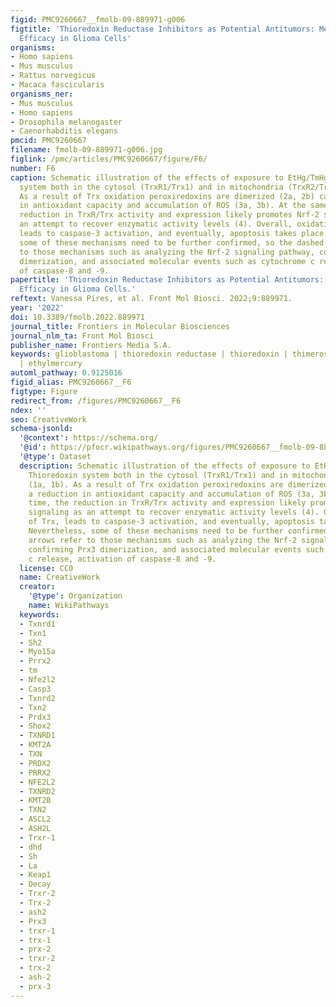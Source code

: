 ```yaml
---
figid: PMC9260667__fmolb-09-889971-g006
figtitle: 'Thioredoxin Reductase Inhibitors as Potential Antitumors: Mercury Compounds
  Efficacy in Glioma Cells'
organisms:
- Homo sapiens
- Mus musculus
- Rattus norvegicus
- Macaca fascicularis
organisms_ner:
- Mus musculus
- Homo sapiens
- Drosophila melanogaster
- Caenorhabditis elegans
pmcid: PMC9260667
filename: fmolb-09-889971-g006.jpg
figlink: /pmc/articles/PMC9260667/figure/F6/
number: F6
caption: Schematic illustration of the effects of exposure to EtHg/TmHg on the Thioredoxin
  system both in the cytosol (TrxR1/Trx1) and in mitochondria (TrxR2/Trx2) (1a, 1b).
  As a result of Trx oxidation peroxiredoxins are dimerized (2a, 2b) causing a reduction
  in antioxidant capacity and accumulation of ROS (3a, 3b). At the same time, the
  reduction in TrxR/Trx activity and expression likely promotes Nrf-2 signaling as
  an attempt to recover enzymatic activity levels (4). Overall, oxidation of Trx,
  leads to caspase-3 activation, and eventually, apoptosis takes place (5). Nevertheless,
  some of these mechanisms need to be further confirmed, so the dashed arrows refer
  to those mechanisms such as analyzing the Nrf-2 signaling pathway, confirming Prx3
  dimerization, and associated molecular events such as cytochrome c release, activation
  of caspase-8 and -9.
papertitle: 'Thioredoxin Reductase Inhibitors as Potential Antitumors: Mercury Compounds
  Efficacy in Glioma Cells.'
reftext: Vanessa Pires, et al. Front Mol Biosci. 2022;9:889971.
year: '2022'
doi: 10.3389/fmolb.2022.889971
journal_title: Frontiers in Molecular Biosciences
journal_nlm_ta: Front Mol Biosci
publisher_name: Frontiers Media S.A.
keywords: glioblastoma | thioredoxin reductase | thioredoxin | thimerosal (thiomersal)
  | ethylmercury
automl_pathway: 0.9125016
figid_alias: PMC9260667__F6
figtype: Figure
redirect_from: /figures/PMC9260667__F6
ndex: ''
seo: CreativeWork
schema-jsonld:
  '@context': https://schema.org/
  '@id': https://pfocr.wikipathways.org/figures/PMC9260667__fmolb-09-889971-g006.html
  '@type': Dataset
  description: Schematic illustration of the effects of exposure to EtHg/TmHg on the
    Thioredoxin system both in the cytosol (TrxR1/Trx1) and in mitochondria (TrxR2/Trx2)
    (1a, 1b). As a result of Trx oxidation peroxiredoxins are dimerized (2a, 2b) causing
    a reduction in antioxidant capacity and accumulation of ROS (3a, 3b). At the same
    time, the reduction in TrxR/Trx activity and expression likely promotes Nrf-2
    signaling as an attempt to recover enzymatic activity levels (4). Overall, oxidation
    of Trx, leads to caspase-3 activation, and eventually, apoptosis takes place (5).
    Nevertheless, some of these mechanisms need to be further confirmed, so the dashed
    arrows refer to those mechanisms such as analyzing the Nrf-2 signaling pathway,
    confirming Prx3 dimerization, and associated molecular events such as cytochrome
    c release, activation of caspase-8 and -9.
  license: CC0
  name: CreativeWork
  creator:
    '@type': Organization
    name: WikiPathways
  keywords:
  - Txnrd1
  - Txn1
  - Sh2
  - Myo15a
  - Prrx2
  - tm
  - Nfe2l2
  - Casp3
  - Txnrd2
  - Txn2
  - Prdx3
  - Shox2
  - TXNRD1
  - KMT2A
  - TXN
  - PRDX2
  - PRRX2
  - NFE2L2
  - TXNRD2
  - KMT2B
  - TXN2
  - ASCL2
  - ASH2L
  - Trxr-1
  - dhd
  - Sh
  - La
  - Keap1
  - Decay
  - Trxr-2
  - Trx-2
  - ash2
  - Prx3
  - trxr-1
  - trx-1
  - prx-2
  - trxr-2
  - trx-2
  - ash-2
  - prx-3
---
```


